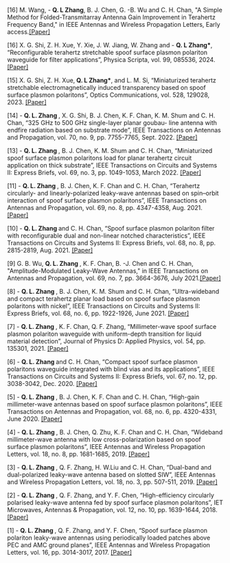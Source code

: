 





[16] M. Wang, - <strong> Q. L Zhang</strong>, B. J. Chen, G. -B. Wu and C. H. Chan, "A Simple Method for Folded-Transmitarray Antenna Gain Improvement in Terahertz Frequency Band," in IEEE Antennas and Wireless Propagation Letters, Early access.[[Paper]](https://doi.org/10.1109/LCOMM.2021.3081593) 

[16]	X. G. Shi, Z. H. Xue, Y. Xie, J. W. Jiang, W. Zhang and - <strong> Q. L Zhang*</strong>, “Reconfigurable terahertz stretchable spoof surface plasmon polariton waveguide for filter applications”, Physica Scripta, vol. 99, 085536, 2024. [[Paper]](https://doi.org/10.1109/LCOMM.2021.3081593)

[15]	X. G. Shi, Z. H. Xue,<strong> Q. L Zhang*</strong>, and L. M. Si, “Miniaturized terahertz stretchable electromagnetically induced transparency based on spoof surface plasmon polaritons”, Optics Communications, vol. 528, 129028, 2023. [[Paper]](https://doi.org/10.1109/LCOMM.2021.3081593)

[14]	- <strong>Q. L. Zhang </strong>, X. G. Shi, B. J. Chen, K. F. Chan, K. M. Shum and C. H. Chan, “325 GHz to 500 GHz single-layer planar goubau- line antenna with endfire radiation based on substrate mode”, IEEE Transactions on Antennas and Propagation, vol. 70, no. 9, pp. 7755-7765, Sept. 2022. [[Paper]](https://doi.org/10.1109/LCOMM.2021.3081593)

[13]	- <strong>Q. L. Zhang </strong>, B. J. Chen, K. M. Shum and C. H. Chan, “Miniaturized spoof surface plasmon polaritons load for planar terahertz circuit application on thick substrate”, IEEE Transactions on Circuits and Systems II: Express Briefs, vol. 69, no. 3, pp. 1049-1053, March 2022. [[Paper]](https://doi.org/10.1109/LCOMM.2021.3081593)

[11]	- <strong>Q. L. Zhang </strong>, B. J. Chen, K. F. Chan and C. H. Chan, “Terahertz circularly- and linearly-polarized leaky-wave antennas based on spin–orbit interaction of spoof surface plasmon polaritons”, IEEE Transactions on Antennas and Propagation, vol. 69, no. 8, pp. 4347-4358, Aug. 2021. [[Paper]](https://doi.org/10.1109/LCOMM.2021.3081593)

[10]	- <strong>Q. L. Zhang </strong> and C. H. Chan, “Spoof surface plasmon polariton filter with reconfigurable dual and non-linear notched characteristics”, IEEE Transactions on Circuits and Systems II: Express Briefs, vol. 68, no. 8, pp. 2815-2819, Aug. 2021. [[Paper]](https://doi.org/10.1109/LCOMM.2021.3081593)

[9]  G.  B. Wu, <strong>Q. L. Zhang </strong>, K. F. Chan, B. -J. Chen and C. H. Chan, "Amplitude-Modulated Leaky-Wave Antennas," in IEEE Transactions on Antennas and Propagation, vol. 69, no. 7, pp. 3664-3676, July 2021.[[Paper]](https://doi.org/10.1109/LCOMM.2021.3081593)

[8]	- <strong>Q. L. Zhang </strong>, B. J. Chen, K. M. Shum and C. H. Chan, “Ultra-wideband and compact terahertz planar load based on spoof surface plasmon polaritons with nickel”, IEEE Transactions on Circuits and Systems II: Express Briefs, vol. 68, no. 6, pp. 1922-1926, June 2021. [[Paper]](https://doi.org/10.1109/LCOMM.2021.3081593)

[7]	- <strong>Q. L. Zhang </strong>, K. F. Chan, Q. F. Zhang, “Millimeter-wave spoof surface plasmon polariton waveguide with uniform-depth transition for liquid material detection”, Journal of Physics D: Applied Physics, vol. 54, pp. 135301, 2021. [[Paper]](https://doi.org/10.1109/LCOMM.2021.3081593)

[6]	- <strong>Q. L. Zhang </strong> and C. H. Chan, “Compact spoof surface plasmon polaritons waveguide integrated with blind vias and its applications”, IEEE Transactions on Circuits and Systems II: Express Briefs, vol. 67, no. 12, pp. 3038-3042, Dec. 2020. [[Paper]](https://doi.org/10.1109/LCOMM.2021.3081593)

[5]	- <strong>Q. L. Zhang </strong>, B. J. Chen, K. F. Chan and C. H. Chan, “High-gain millimeter-wave antennas based on spoof surface plasmon polaritons”, IEEE Transactions on Antennas and Propagation, vol. 68, no. 6, pp. 4320-4331, June 2020. [[Paper]](https://doi.org/10.1109/LCOMM.2021.3081593)

[4]	- <strong>Q. L. Zhang </strong>, B. J. Chen, Q. Zhu, K. F. Chan and C. H. Chan, “Wideband millimeter-wave antenna with low cross-polarization based on spoof surface plasmon polaritons”, IEEE Antennas and Wireless Propagation Letters, vol. 18, no. 8, pp. 1681-1685, 2019. [[Paper]](https://doi.org/10.1109/LCOMM.2021.3081593)

[3]	- <strong>Q. L. Zhang </strong>, Q. F. Zhang, H. W.Liu and C. H. Chan, “Dual-band and dual-polarized leaky-wave antenna based on slotted SIW”, IEEE Antennas and Wireless Propagation Letters, vol. 18, no. 3, pp. 507-511, 2019. [[Paper]](https://doi.org/10.1109/LCOMM.2021.3081593)

[2]	- <strong>Q. L. Zhang </strong>, Q. F. Zhang, and Y. F. Chen, “High-efficiency circularly polarised leaky-wave antenna fed by spoof surface plasmon polaritons”, IET Microwaves, Antennas & Propagation, vol. 12, no. 10, pp. 1639-1644, 2018. [[Paper]](https://doi.org/10.1109/LCOMM.2021.3081593)

[1]	- <strong>Q. L. Zhang </strong>, Q. F. Zhang, and Y. F. Chen, “Spoof surface plasmon polariton leaky-wave antennas using periodically loaded patches above PEC and AMC ground planes”, IEEE Antennas and Wireless Propagation Letters, vol. 16, pp. 3014-3017, 2017. [[Paper]](https://doi.org/10.1109/LCOMM.2021.3081593)

